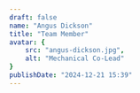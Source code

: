 ```yaml
---
draft: false
name: "Angus Dickson"
title: "Team Member"
avatar: {
    src: "angus-dickson.jpg",
    alt: "Mechanical Co-Lead"
}
publishDate: "2024-12-21 15:39"
---
```

